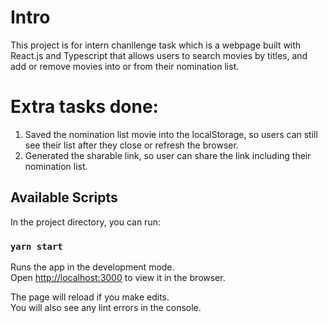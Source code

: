 # Intro

This project is for intern chanllenge task which is a webpage built with React.js and Typescript that allows users to search movies by titles, and add or remove movies into or from their nomination list.

# Extra tasks done:
1. Saved the nomination list movie into the localStorage, so users can still see their list after they close or refresh the browser.
2. Generated the sharable link, so user can share the link including their nomination list.

## Available Scripts

In the project directory, you can run:

### `yarn start`

Runs the app in the development mode.\
Open [http://localhost:3000](http://localhost:3000) to view it in the browser.

The page will reload if you make edits.\
You will also see any lint errors in the console.
